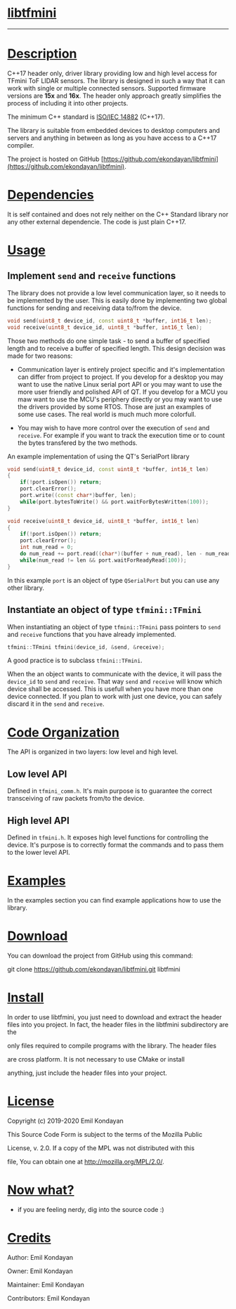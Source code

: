 # <u>libtfmini</u>

---

# <u>Description</u>

C++17 header only, driver library providing low and high level access for TFmini ToF LIDAR sensors. The library is designed in such a way that it can work with single or multiple connected sensors. Supported firmware versions are **15x** and **16x**. The header only approach greatly simplifies the process of including it into other projects. 

The minimum C++ standard is [ISO/IEC 14882](https://en.wikipedia.org/wiki/ISO/IEC_14882) (C++17). 

The library is suitable from embedded devices to desktop computers and servers and anything in between as long as you have access to a C++17 compiler.

The project is hosted on GitHub [https://github.com/ekondayan/libtfmini](https://github.com/ekondayan/libtfmini).

# <u>Dependencies</u>

It is self contained and does not rely neither on the C++ Standard library nor any other external dependencie. The code is just plain C++17.

# <u>Usage</u>

## Implement `send` and `receive` functions

The library does not provide a low level communication layer, so it needs to be implemented by the user. This is easily done by implementing two global functions for sending and receiving data to/from the device.

```cpp
void send(uint8_t device_id, const uint8_t *buffer, int16_t len);
void receive(uint8_t device_id, uint8_t *buffer, int16_t len);
```

Those two methods do one simple task - to send a buffer of specified length and to receive a buffer of specified length. This design decision was made for two reasons:

- Communication layer is entirely project specific and it's implementation can differ from project to project. If you develop for a desktop you may want to use the native Linux serial port API or  you may want to use the more user friendly and polished API of QT. If you develop for a MCU you maw want to use the MCU's periphery directly or you may want to use the drivers provided by some RTOS. Those are just an examples of some use cases. The real world is much much more colorfull. 

- You may wish to have more control over the execution of `send` and `receive`.
  For example if you want to track the execution time or to count the bytes transfered by the two methods.

An example implementation of  using the QT's SerialPort library

```cpp
void send(uint8_t device_id, const uint8_t *buffer, int16_t len)
{
    if(!port.isOpen()) return;
    port.clearError();
    port.write((const char*)buffer, len);
    while(port.bytesToWrite() && port.waitForBytesWritten(100));
}
```

```cpp
void receive(uint8_t device_id, uint8_t *buffer, int16_t len)
{
    if(!port.isOpen()) return;
    port.clearError();
    int num_read = 0;
    do num_read += port.read((char*)(buffer + num_read), len - num_read);
    while(num_read != len && port.waitForReadyRead(100));
}
```

In this example `port` is an object of type `QSerialPort` but you can use any other library.

## Instantiate an object of type `tfmini::TFmini`

When instantiating an object of type  `tfmini::TFmini` pass pointers to `send` and `receive` functions that you have already implemented. 

```cpp
tfmini::TFmini tfmini(device_id, &send, &receive);
```

A good practice is to subclass `tfmini::TFmini`. 

When the an object wants to communicate with the device, it will pass the `device_id` to `send` and `receive`. That way `send` and `receive` will know which device shall be accessed. This is usefull when you have more than one device connected. If you plan to work with just one device, you can safely discard it in the `send` and `receive`.

# <u>Code Organization</u>

The API is organized in two layers: low level and high level.

## Low level API

Defined in `tfmini_comm.h`. It's main purpose is to guarantee the correct transceiving of raw packets from/to the device.

## High level API

Defined in `tfmini.h`. It exposes high level functions for controlling the device. It's purpose is to correctly format the commands and to pass them to the lower level API.

# <u>Examples</u>

In the examples section you can find example applications how to use the library.

# <u>Download</u>

You can download the project from GitHub using this command:

git clone https://github.com/ekondayan/libtfmini.git libtfmini

# <u>Install</u>

In order to use libtfmini, you just need to download and extract the header files into you project. In fact, the header files in the libtfmini subdirectory are the

only files required to compile programs with the library. The header files

are cross platform. It is not necessary to use CMake or install

anything, just include the header files into your project.

# <u>License</u>

Copyright (c) 2019-2020 Emil Kondayan

This Source Code Form is subject to the terms of the Mozilla Public

License, v. 2.0. If a copy of the MPL was not distributed with this

file, You can obtain one at http://mozilla.org/MPL/2.0/.

# <u>Now what?</u>

* if you are feeling nerdy, dig into the source code :)

# <u>Credits</u>

Author: Emil Kondayan

Owner: Emil Kondayan

Maintainer: Emil Kondayan

Contributors: Emil Kondayan
